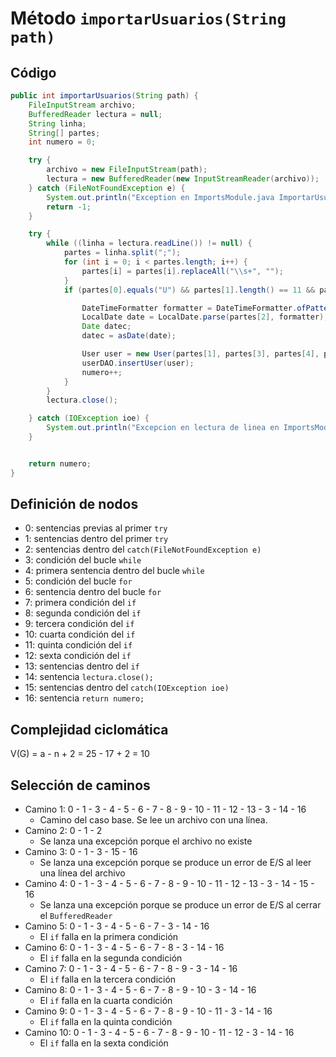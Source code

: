 # Método `importarUsuarios(String path)`
## Código
```java
public int importarUsuarios(String path) {
    FileInputStream archivo;
    BufferedReader lectura = null;
    String linha;
    String[] partes;
    int numero = 0;

    try {
        archivo = new FileInputStream(path);
        lectura = new BufferedReader(new InputStreamReader(archivo));
    } catch (FileNotFoundException e) {
        System.out.println("Exception en ImportsModule.java ImportarUsuarios en lectura del archivo: " + e);
        return -1;
    }

    try {
        while ((linha = lectura.readLine()) != null) {
            partes = linha.split(";");
            for (int i = 0; i < partes.length; i++) {
                partes[i] = partes[i].replaceAll("\\s+", "");
            }
            if (partes[0].equals("U") && partes[1].length() == 11 && partes[2].length() == 10 && !partes[3].isEmpty() && !partes[4].isEmpty() && partes[5].length() == 9) {

                DateTimeFormatter formatter = DateTimeFormatter.ofPattern("MMMM d, yyyy", Locale.ENGLISH);
                LocalDate date = LocalDate.parse(partes[2], formatter);
                Date datec;
                datec = asDate(date);

                User user = new User(partes[1], partes[3], partes[4], partes[5], datec, User.ALUMN);
                userDAO.insertUser(user);
                numero++;
            }
        }
        lectura.close();

    } catch (IOException ioe) {
        System.out.println("Excepcion en lectura de linea en ImportsModule.java Importar usuarios na lectura do archivo:" + ioe);
    }


    return numero;
}
```

## Definición de nodos
* 0: sentencias previas al primer `try`
* 1: sentencias dentro del primer `try`
* 2: sentencias dentro del `catch(FileNotFoundException e)`
* 3: condición del bucle `while`
* 4: primera sentencia dentro del bucle `while`
* 5: condición del bucle `for`
* 6: sentencia dentro del bucle `for`
* 7: primera condición del `if`
* 8: segunda condición del `if`
* 9: tercera condición del `if`
* 10: cuarta condición del `if`
* 11: quinta condición del `if`
* 12: sexta condición del `if`
* 13: sentencias dentro del `if`
* 14: sentencia `lectura.close();`
* 15: sentencias dentro del `catch(IOException ioe)`
* 16: sentencia `return numero;`

## Complejidad ciclomática
V(G) = a - n + 2 = 25 - 17 + 2 = 10

## Selección de caminos
* Camino 1: 0 - 1 - 3 - 4 - 5 - 6 - 7 - 8 - 9 - 10 - 11 - 12 - 13 - 3 - 14 - 16
    * Camino del caso base. Se lee un archivo con una línea.
* Camino 2: 0 - 1 - 2
    * Se lanza una excepción porque el archivo no existe
* Camino 3: 0 - 1 - 3 - 15 - 16
    * Se lanza una excepción porque se produce un error de E/S al leer una línea del archivo
* Camino 4: 0 - 1 - 3 - 4 - 5 - 6 - 7 - 8 - 9 - 10 - 11 - 12 - 13 - 3 - 14 - 15 - 16
    * Se lanza una excepción porque se produce un error de E/S al cerrar el `BufferedReader`
* Camino 5: 0 - 1 - 3 - 4 - 5 - 6 - 7 - 3 - 14 - 16
    * El `if` falla en la primera condición
* Camino 6: 0 - 1 - 3 - 4 - 5 - 6 - 7 - 8 - 3 - 14 - 16
    * El `if` falla en la segunda condición
* Camino 7: 0 - 1 - 3 - 4 - 5 - 6 - 7 - 8 - 9 - 3 - 14 - 16
    * El `if` falla en la tercera condición
* Camino 8: 0 - 1 - 3 - 4 - 5 - 6 - 7 - 8 - 9 - 10 - 3 - 14 - 16
    * El `if` falla en la cuarta condición
* Camino 9: 0 - 1 - 3 - 4 - 5 - 6 - 7 - 8 - 9 - 10 - 11 - 3 - 14 - 16
    * El `if` falla en la quinta condición
* Camino 10: 0 - 1 - 3 - 4 - 5 - 6 - 7 - 8 - 9 - 10 - 11 - 12 - 3 - 14 - 16
    * El `if` falla en la sexta condición
